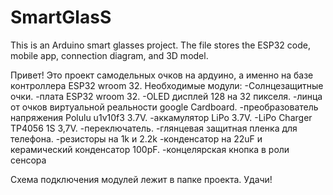 # SmartGlasS
This is an Arduino smart glasses project. The file stores the ESP32 code, mobile app, connection diagram, and 3D model.

Привет! Это проект самодельных очков на ардуино, а именно на базе контроллера ESP32 wroom 32.
Необходимые модули:
 -Солнцезащитные очки.
 -плата ESP32 wroom 32.
 -OLED дисплей 128 на 32 пикселя.
 -линца от очков виртуальной реальности google Cardboard.
 -преобразователь напряжения Polulu u1v10f3 3.7V.
 -аккамулятор LiPo 3.7V.
 -LiPo Charger TP4056 1S 3,7V.
 -переключатель.
 -глянцевая защитная пленка для телефона.
 -резисторы на 1k и 2.2k
 -конденсатор на 22uF и керамический конденсатор 100pF.
 -концелярская кнопка в роли сенсора
 
Схема подключения модулей лежит в папке проекта.
Удачи!
